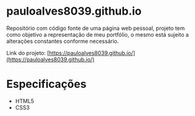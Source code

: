 # pauloalves8039.github.io

Repositório com código fonte de uma página web pessoal, projeto tem como objetivo a representação de meu portfólio, 
o mesmo está sujeito a alterações constantes conforme necessário.

Link do projeto: [https://pauloalves8039.github.io/](https://pauloalves8039.github.io/)

# Especificações
- HTML5
- CSS3


